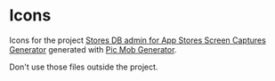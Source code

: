 # Icons

Icons for the project [Stores DB admin for App Stores Screen Captures Generator](https://appstoresscreencapturesgenerator.olfsoftware.fr/) generated with [Pic Mob Generator](http://picmobgenerator.olfsoftware.fr/).

Don't use those files outside the project.